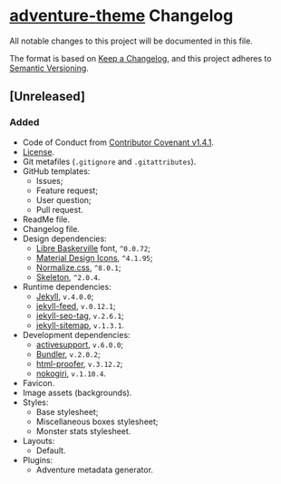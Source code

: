 # [adventure-theme](https://github.com/Nereare/adventure-theme) Changelog

All notable changes to this project will be documented in this file.

The format is based on [Keep a Changelog](https://keepachangelog.com/en/1.0.0/),
and this project adheres to [Semantic Versioning](https://semver.org/spec/v2.0.0.html).

## [Unreleased]

### Added
* Code of Conduct from [Contributor Covenant v1.4.1](https://www.contributor-covenant.org/).
* [License](LICENSE.md).
* Git metafiles (`.gitignore` and `.gitattributes`).
* GitHub templates:
  - Issues;
  - Feature request;
  - User question;
  - Pull request.
* ReadMe file.
* Changelog file.
* Design dependencies:
  - [Libre Baskerville](https://yarnpkg.com/en/package/typeface-libre-baskerville) font, `^0.0.72`;
  - [Material Design Icons](https://yarnpkg.com/en/package/@mdi/font), `^4.1.95`;
  - [Normalize.css](https://yarnpkg.com/en/package/normalize.css), `^8.0.1`;
  - [Skeleton](https://yarnpkg.com/en/package/getskeleton), `^2.0.4`.
* Runtime dependencies:
  - [Jekyll](https://jekyllrb.com/), `v.4.0.0`;
  - [jekyll-feed](https://github.com/jekyll/jekyll-feed), `v.0.12.1`;
  - [jekyll-seo-tag](https://github.com/jekyll/jekyll-seo-tag), `v.2.6.1`;
  - [jekyll-sitemap](https://github.com/jekyll/jekyll-sitemap), `v.1.3.1`.
* Development dependencies:
  - [activesupport](https://rubygems.org/gems/activesupport/), `v.6.0.0`;
  - [Bundler](https://bundler.io/), `v.2.0.2`;
  - [html-proofer](https://rubygems.org/gems/html-proofer), `v.3.12.2`;
  - [nokogiri](https://rubygems.org/gems/nokogiri), `v.1.10.4`.
* Favicon.
* Image assets (backgrounds).
* Styles:
  - Base stylesheet;
  - Miscellaneous boxes stylesheet;
  - Monster stats stylesheet.
* Layouts:
  - Default.
* Plugins:
  - Adventure metadata generator.
